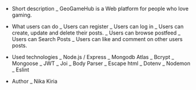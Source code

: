 * Short description
_ GeoGameHub is a Web platform for people who love gaming.

* What users can do
_ Users can register
_ Users can log in
_ Users can create, update and delete their posts.
_ Users can browse postfeed
_ Users can Search Posts
_ Users can like and comment on other users posts.

* Used technologies
_ Node.js / Express
_ Mongodb Atlas
_ Bcrypt
_ Mongoose
_ JWT
_ Joi
_ Body Parser
_ Escape html
_ Dotenv
_ Nodemon
_ Eslint

* Author
_ Nika Kiria